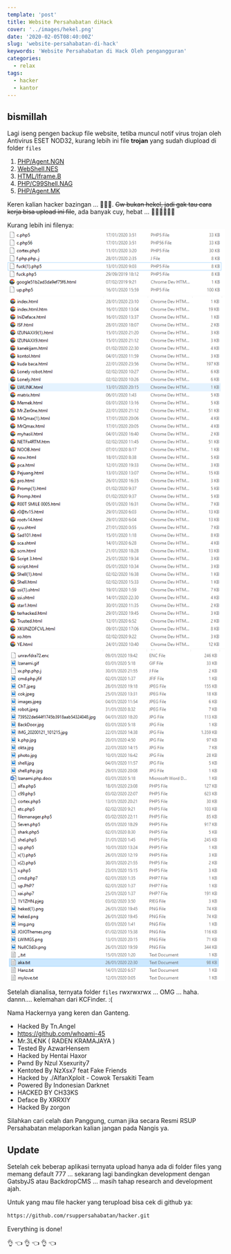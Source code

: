 ```yaml
---
template: 'post'
title: Website Persahabatan diHack
cover: '../images/hekel.png'
date: '2020-02-05T08:40:00Z'
slug: 'website-persahabatan-di-hack'
keywords: 'Website Persahabatan di Hack Oleh pengangguran'
categories:
  - relax
tags:
  - hacker
  - kantor
---
```


## bismillah

Lagi iseng pengen backup file website, tetiba muncul notif virus trojan oleh Antivirus ESET NOD32, kurang lebih ini file **trojan** yang sudah diupload di folder `files`

1. [PHP/Agent.NGN](https://www.virusradar.com/en/PHP_Agent.NGN/description)
2. [WebShell.NES](https://www.virusradar.com/en/PHP_WebShell.NES/description)
3. [HTML/Iframe.B](https://www.virusradar.com/en/HTML_Iframe.B/description)
4. [PHP/C99Shell.NAG](https://www.virusradar.com/en/PHP_C99Shell.NAG/description)
5. [PHP/Agent.MK](https://www.virusradar.com/en/PHP_Agent.MK/description)

Keren kalian hacker bazingan ... 🤣🤣🤣. ~~Gw bukan hekel, jadi gak tau cara kerja bisa upload ini file~~, ada banyak cuy, hebat ... 👏🏻👏🏻👏🏻

Kurang lebih ini filenya:
![hekel1](../images/hekel1.png)
![hekel2](../images/hekel2.png)
![hekel1](../images/hekel3.png)

Setelah dianalisa, ternyata folder `files` rwxrwxrwx ... OMG ... haha. dannn.... kelemahan dari KCFinder. :( 

Nama Hackernya yang keren dan Ganteng.

- Hacked By Tn.Angel
- https://github.com/whoami-45
- Mr.3L€NK ( RADEN KRAMAJAYA )
- Tested By AzwarHensem
- Hacked by Hentai Haxor
- Pwnd By Nzul Xsexurity7
- Kentoted By NzXsx7 feat Fake Friends
- Hacked by ./AlfanXploit - Cowok Tersakiti Team
- Powered By Indonesian Darknet
- HACKED BY CH33KS
- Deface By XRRXIY
- Hacked By zorgon

Silahkan cari celah dan Panggung, cuman jika secara Resmi RSUP Persahabatan melaporkan kalian jangan pada Nangis ya.

## Update

Setelah cek beberap aplikasi ternyata upload hanya ada di folder files yang memang default 777 ... sekarang lagi bandingkan development dengan GatsbyJS atau BackdropCMS ... masih tahap research and development ajah.

Untuk yang mau file hacker yang terupload bisa cek di github ya:

```bash
https://github.com/rsuppersahabatan/hacker.git
```

Everything is done!

👌 👈 👌 👈 👌 👈
